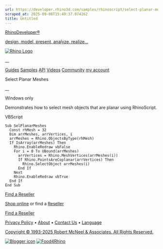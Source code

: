 ```yaml
---
url: https://developer.rhino3d.com/samples/rhinoscript/select-planar-meshes/
scraped_at: 2025-09-08T15:49:37.074162
title: Untitled
---
```


[RhinoDeveloper®](/)

[design, model, present, analyze, realize...](/)

[![Rhino Logo](https://developer.rhino3d.com/images/rhinodevlogo.png)](/)

__

[Guides](https://developer.rhino3d.com/guides)
[Samples](https://developer.rhino3d.com/samples)
[API](https://developer.rhino3d.com/api)
[Videos](https://developer.rhino3d.com/videos)
[Community](https://discourse.mcneel.com/c/rhino-developer) [my account
](https://www.rhino3d.com/my-account/ "Manage your account, licenses, and
teams")

Select Planar Meshes

__

Windows only

Demonstrates how to select mesh objects that are planar using RhinoScript.

VBScript

    
    
    Sub SelPlanarMeshes
      Const rhMesh = 32
      Dim arrMeshes, arrVertices, i
      arrMeshes = Rhino.ObjectsByType(rhMesh)
      If IsArray(arrMeshes) Then
        Rhino.EnableRedraw vbFalse
        For i = 0 To UBound(arrMeshes)
          arrVertices = Rhino.MeshVertices(arrMeshes(i))
          If Rhino.PointsAreCoplanar(arrVertices) Then
            Rhino.SelectObject arrMeshes(i)
          End If
        Next
        Rhino.EnableRedraw vbTrue
      End If
    End Sub
    

  

[Find a Reseller](https://www.rhino3d.com/sales)

[Shop online](https://www.rhino3d.com/store) or find a
[Reseller](https://www.rhino3d.com/sales)

[Find a Reseller](https://www.rhino3d.com/sales)

[Privacy Policy](https://www.rhino3d.com/privacy) •
[About](https://www.rhino3d.com/mcneel/about) • [Contact
Us](https://www.rhino3d.com/mcneel/contact) • [
Language](https://www.rhino3d.com/language "Change to a different region or
language")

[Copyright © 1993-2025 Robert McNeel & Associates. All Rights
Reserved.](https://www.rhino3d.com/mcneel/about)

[](https://www.facebook.com/McNeelRhinoceros/)
[](https://twitter.com/bobmcneel) [](https://www.linkedin.com/groups/75313/)
[](https://www.youtube.com/user/RhinoGuide/videos) [](https://vimeo.com/rhino)
[![Blogger
icon](https://developer.rhino3d.com/images/blogger.svg)](http://blog.rhino3d.com/)
[![Food4Rhino](https://developer.rhino3d.com/images/f4r_icon_01.svg)](https://www.food4rhino.com)

